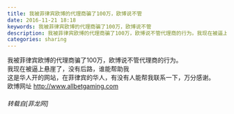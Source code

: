 ```yaml
---
title: 我被菲律宾欧博的代理商骗了100万，欧博说不管
date: 2016-11-21 18:18
keywords: 我被菲律宾欧博的代理商骗了100万，欧博说不管
description: 我被菲律宾欧博的代理商骗了100万，欧博说不管代理商的行为。我现在被逼上悬崖了，没有后路，谁能帮助我这是华人开的网站，在菲律宾的华人，有没有人能帮我联系一下，万分感谢。欧博网址 http://www.allbetgaming.com
categories: sharing
---
```

<td class="t_f" id="postmessage_429859">

我被菲律宾欧博的代理商骗了100万，欧博说不管代理商的行为。<br/>
我现在被逼上悬崖了，没有后路，谁能帮助我<img alt="" border="0" onclick="" onmouseover="" smilieid="23" src="static/image/smiley/default/handshake.gif"/><br/>
这是华人开的网站，在菲律宾的华人，有没有人能帮我联系一下，万分感谢。<br/>
欧博网址 http://www.allbetgaming.com</td>
###### 转载自[菲龙网]